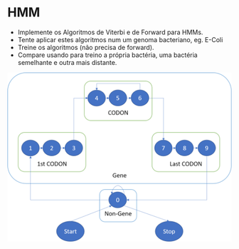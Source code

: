 # HMM

- Implemente os Algoritmos de Viterbi e de Forward para HMMs.
- Tente aplicar estes algoritmos num um genoma bacteriano, eg. E-Coli
- Treine os algoritmos (não precisa de forward).
- Compare usando para treino a própria bactéria, uma bactéria semelhante e outra mais distante.

![HMM](hmm.png)
